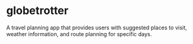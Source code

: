 # globetrotter
A travel planning app that provides users with suggested places to visit, weather information, and route planning for specific days.
